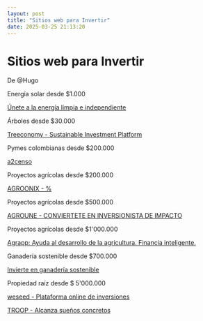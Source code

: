 ```yaml
---
layout: post
title: "Sitios web para Invertir"
date: 2025-03-25 21:13:20
---
```


# Sitios web para Invertir

De @Hugo

Energía solar desde $1.000 

[Únete a la energía limpia e independiente](https://unergy.io/)

Árboles desde $30.000

[Treeconomy - Sustainable Investment Platform](https://www.treeconomy.com.co/es/)

Pymes colombianas desde $200.000

[a2censo](https://a2censo.com/)

Proyectos agrícolas desde $200.000

[AGROONIX - %](https://agroonix.online/)

Proyectos agrícolas desde $500.000

[AGROUNE - CONVIERTETE EN INVERSIONISTA DE IMPACTO](https://agroune.com/public/inicio)

Proyectos agrícolas desde $1'000.000

[Agrapp: Ayuda al desarrollo de la agricultura. Financia inteligente.](https://www.agrapp.co/#/)

Ganadería sostenible desde $700.000

[Invierte en ganadería sostenible](https://sosty.co/)

Propiedad raíz desde $ 5'000.000

[weseed - Plataforma online de inversiones](https://soyweseed.com/)

[TROOP - Alcanza sueños concretos](https://troop.com.co/)